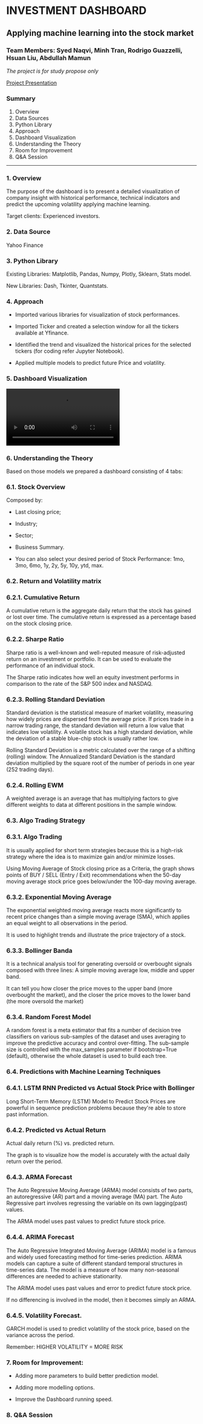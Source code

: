 # INVESTMENT DASHBOARD

## Applying machine learning into the stock market

### Team Members: Syed Naqvi, Minh Tran, Rodrigo Guazzelli, Hsuan Liu, Abdullah Mamun

*The project is for study propose only*

[Project Presentation](https://github.com/Minhtran18/Project_2/blob/Rod/Presentation/Project%20presentation.pptx)

### Summary

1.	Overview
2.	Data Sources
3.	Python Library
4.	Approach
5.	Dashboard Visualization
6.	Understanding the Theory
7.	Room for Improvement
8.	Q&A Session

---


### 1. Overview
The purpose of the dashboard is to present a detailed visualization of company insight with historical performance, technical indicators and predict the upcoming volatility applying machine learning. 
    
Target clients: Experienced investors.

### 2. Data Source

Yahoo Finance

### 3. Python Library

Existing Libraries: Matplotlib, Pandas, Numpy, Plotly, Sklearn, Stats model.

New Libraries: Dash, Tkinter, Quantstats.

### 4. Approach

* Imported various libraries for visualization of stock performances.

* Imported Ticker and created a selection window for all the tickers available at Yfinance.

* Identified the trend and visualized the historical prices for the selected tickers (for coding refer Jupyter Notebook).

* Applied   multiple models to predict future Price and volatility.

### 5. Dashboard Visualization

![Dashboard](/Images/DemoDashboard-AAPL.mp4)

### 6. Understanding the Theory

Based on those models we prepared a dashboard consisting of 4 tabs:
    
### 6.1. Stock Overview

Composed by: 

* Last closing price;

* Industry;

* Sector;

* Business Summary.

* You can also select your desired period of Stock Performance:
1mo, 3mo, 6mo, 1y, 2y, 5y, 10y, ytd, max.

### 6.2. Return and Volatility matrix

### 6.2.1. Cumulative Return

A cumulative return is the aggregate daily return that the stock has gained or lost over time. The cumulative return is expressed as a percentage based on the stock closing price.

### 6.2.2. Sharpe Ratio

Sharpe ratio is a well-known and well-reputed measure of risk-adjusted return on an investment or portfolio. It can be used to evaluate the performance of an individual stock. 

The Sharpe ratio indicates how well an equity investment performs in comparison to the rate of the S&P 500 index and NASDAQ.

### 6.2.3. Rolling Standard Deviation

Standard deviation is the statistical measure of market volatility, measuring how widely prices are dispersed from the average price. If prices trade in a narrow trading range, the standard deviation will return a low value that indicates low volatility. A volatile stock has a high standard deviation, while the deviation of a stable blue-chip stock is usually rather low. 

Rolling Standard Deviation is a metric calculated over the range of a shifting (rolling) window. The Annualized Standard Deviation is the standard deviation multiplied by the square root of the number of periods in one year (252 trading days).


### 6.2.4. Rolling EWM

A weighted average is an average that has multiplying factors to give different weights to data at different positions in the sample window.

### 6.3. Algo Trading Strategy 

### 6.3.1. Algo Trading

It is usually applied for short term strategies because this is a high-risk strategy where the idea is to maximize gain and/or minimize losses.

Using Moving Average of Stock closing price as a Criteria, the graph shows points of BUY / SELL (Entry / Exit) recommendations when the 50-day moving average stock price goes below/under the 100-day moving average.
    
### 6.3.2.	Exponential Moving Average

The exponential weighted moving average reacts more significantly to recent price changes than a simple moving average (SMA), which applies an equal weight to all observations in the period. 

It is used to highlight trends and illustrate the price trajectory of a stock.

    
### 6.3.3.	Bollinger Banda

It is a technical analysis tool for generating oversold or overbought signals composed with three lines: A simple moving average low, middle and upper band.
    
It can tell you how closer the price moves to the upper band (more overbought the market), and the closer the price moves to the lower band (the more oversold the market)

### 6.3.4.	Random Forest Model

A random forest is a meta estimator that fits a number of decision tree classifiers on various sub-samples of the dataset and uses averaging to improve the predictive accuracy and control over-fitting. The sub-sample size is controlled with the max_samples parameter if bootstrap=True (default), otherwise the whole dataset is used to build each tree.

### 6.4.	Predictions with Machine Learning Techniques

### 6.4.1.	LSTM RNN Predicted vs Actual Stock Price with Bollinger 

Long Short-Term Memory (LSTM) Model to Predict Stock Prices are powerful in sequence prediction problems because they're able to store past information. 

### 6.4.2.	Predicted vs Actual Return

Actual daily return (%) vs. predicted return.

The graph is to visualize how the model is accurately with the actual daily return over the period.


### 6.4.3.	ARMA Forecast

The Auto Regressive Moving Average (ARMA) model consists of two parts, an autoregressive (AR) part and a moving average (MA) part. The Auto Regressive part involves regressing the variable on its own lagging(past) values.

The ARMA model uses past values to predict future stock price.

### 6.4.4.	ARIMA Forecast

The Auto Regressive Integrated Moving Average (ARIMA) model is a famous and widely used forecasting method for time-series prediction. ARIMA models can capture a suite of different standard temporal structures in time-series data. The model is a measure of how many non-seasonal differences are needed to achieve stationarity. 

The ARIMA model uses past values and error to predict future stock price.

If no differencing is involved in the model, then it becomes simply an ARMA.

### 6.4.5.	Volatility Forecast.

GARCH model is used to predict volatility of the stock price, based on the variance across the period. 

Remember: HIGHER VOLATILITY = MORE RISK

### 7. Room for Improvement:

* Adding more parameters to build better prediction model.

* Adding more modelling options.

* Improve the Dashboard running speed.

### 8. Q&A Session 
